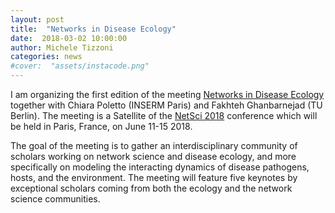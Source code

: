 ```yaml
---
layout: post
title:  "Networks in Disease Ecology"
date:  2018-03-02 10:00:00
author: Michele Tizzoni
categories: news
#cover:  "assets/instacode.png"
---
```

I am organizing the first edition of the meeting [Networks in Disease Ecology](http://netdely2018.weebly.com) together with Chiara Poletto (INSERM Paris) and Fakhteh Ghanbarnejad (TU Berlin).
The meeting is a Satellite of the [NetSci 2018](https://www.netsci2018.com/) conference which will be held in Paris, France, on June 11-15 2018.

The goal of the meeting is to gather an interdisciplinary community of scholars working on network science and disease ecology, and more specifically on modeling the interacting dynamics of disease pathogens, hosts, and the environment.
The meeting will feature five keynotes by exceptional scholars coming from both the ecology and the network science communities.
